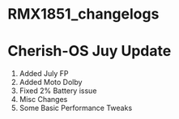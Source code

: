 # RMX1851_changelogs
# Cherish-OS Juy Update

1. Added July FP 
2. Added Moto Dolby
3. Fixed 2% Battery issue 
4. Misc Changes
5. Some Basic Performance Tweaks

